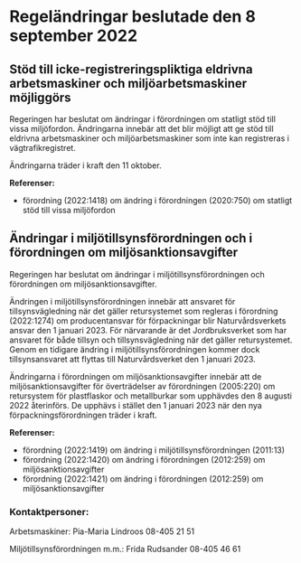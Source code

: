 # Regeländringar beslutade den 8 september 2022

## Stöd till icke-registreringspliktiga eldrivna arbetsmaskiner och miljöarbetsmaskiner möjliggörs

Regeringen har beslutat om ändringar i förordningen om statligt stöd till vissa miljöfordon. Ändringarna innebär att det blir möjligt att ge stöd till eldrivna arbetsmaskiner och miljöarbetsmaskiner som inte kan registreras i vägtrafikregistret.

Ändringarna träder i kraft den 11 oktober.

**Referenser:**

* förordning (2022:1418) om ändring i förordningen (2020:750) om statligt stöd till vissa miljöfordon

## Ändringar i miljötillsynsförordningen och i förordningen om miljösanktionsavgifter

Regeringen har beslutat om ändringar i miljötillsynsförordningen och förordningen om miljösanktionsavgifter.

Ändringen i miljötillsynsförordningen innebär att ansvaret för tillsynsvägledning när det gäller retursystemet som regleras i förordning (2022:1274) om producentansvar för förpackningar blir Naturvårdsverkets ansvar den 1 januari 2023. För närvarande är det Jordbruksverket som har ansvaret för både tillsyn och tillsynsvägledning när det gäller retursystemet. Genom en tidigare ändring i miljötillsynsförordningen kommer dock tillsynsansvaret att flyttas till Naturvårdsverket den 1 januari 2023.

Ändringarna i förordningen om miljösanktionsavgifter innebär att de miljösanktionsavgifter för överträdelser av förordningen (2005:220) om retursystem för plastflaskor och metallburkar som upphävdes den 8 augusti 2022 återinförs. De upphävs i stället den 1 januari 2023 när den nya förpackningsförordningen träder i kraft.

**Referenser:**

* förordning (2022:1419) om ändring i miljötillsynsförordningen (2011:13)
* förordning (2022:1420) om ändring i förordningen (2012:259) om miljösanktionsavgifter
* förordning (2022:1421) om ändring i förordningen (2012:259) om miljösanktionsavgifter

### Kontaktpersoner:

Arbetsmaskiner: Pia-Maria Lindroos 08-405 21 51

Miljötillsynsförordningen m.m.: Frida Rudsander 08-405 46 61
